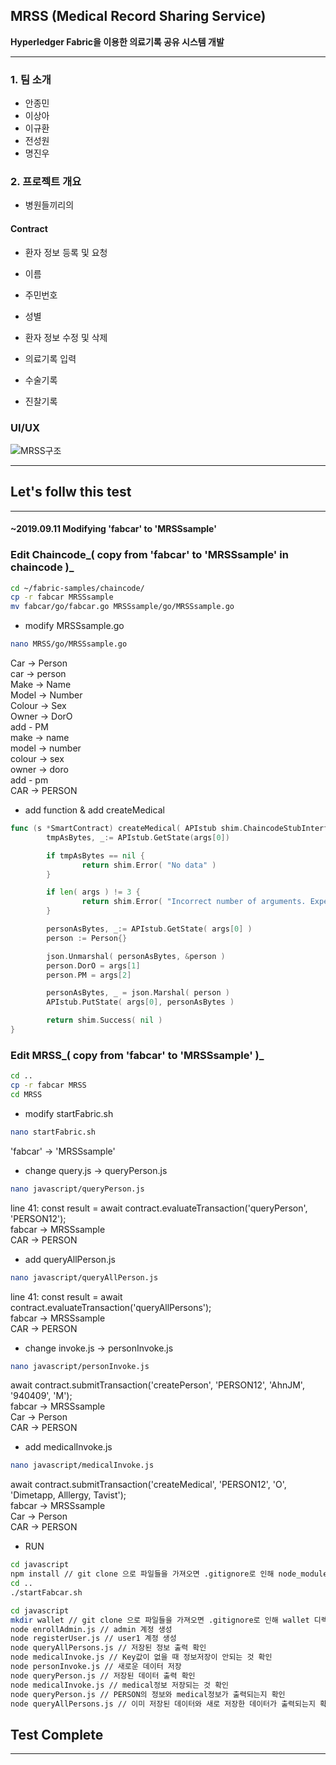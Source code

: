 ## MRSS (Medical Record Sharing Service)
**Hyperledger Fabric을 이용한 의료기록 공유 시스템 개발**

* * *

### 1. 팀 소개
* 안종민
* 이상아
* 이규환
* 전성원
* 명진우

### 2. 프로젝트 개요
 - 병원들끼리의 

#### Contract

* 환자 정보 등록 및 요청
 * 이름
 * 주민번호
 * 성별
 
 
* 환자 정보 수정 및 삭제


* 의료기록 입력
 * 수술기록
 * 진찰기록
 

### UI/UX
![MRSS구조](https://user-images.githubusercontent.com/49246977/64236333-273c7280-cf35-11e9-9fb8-f4c5cc81d94b.png)
* * *

## Let's follw this test

* * *

#### ~2019.09.11 Modifying 'fabcar' to 'MRSSsample'


### Edit Chaincode_( copy from 'fabcar' to 'MRSSsample' in chaincode )_
```bash
cd ~/fabric-samples/chaincode/
cp -r fabcar MRSSsample
mv fabcar/go/fabcar.go MRSSsample/go/MRSSsample.go
```


* modify MRSSsample.go
```bash
nano MRSS/go/MRSSsample.go
```
Car → Person<br>
car → person<br>
Make → Name<br>
Model → Number<br>
Colour → Sex<br>
Owner → DorO<br>
add - PM<br>
make → name<br>
model → number<br>
colour → sex<br>
owner → doro<br>
add - pm<br>
CAR → PERSON<br>


* add function & add createMedical
```go
func (s *SmartContract) createMedical( APIstub shim.ChaincodeStubInterface, args []string ) sc.Response {
        tmpAsBytes, _:= APIstub.GetState(args[0])

        if tmpAsBytes == nil {
                return shim.Error( "No data" )
        }

        if len( args ) != 3 {
                return shim.Error( "Incorrect number of arguments. Expection 3" )
        }

        personAsBytes, _:= APIstub.GetState( args[0] )
        person := Person{}

        json.Unmarshal( personAsBytes, &person )
        person.DorO = args[1]
        person.PM = args[2]

        personAsBytes, _ = json.Marshal( person )
        APIstub.PutState( args[0], personAsBytes )

        return shim.Success( nil )
}
```

### Edit MRSS_( copy from 'fabcar' to 'MRSSsample' )_
```bash
cd ..
cp -r fabcar MRSS
cd MRSS
```


* modify startFabric.sh
```bash
nano startFabric.sh
```
'fabcar' → 'MRSSsample'<br>


* change query.js → queryPerson.js
```bash
nano javascript/queryPerson.js
```
line 41: const result = await contract.evaluateTransaction('queryPerson', 'PERSON12');<br>
fabcar → MRSSsample<br>
CAR → PERSON<br>


* add queryAllPerson.js
```bash
nano javascript/queryAllPerson.js
```
line 41: const result = await contract.evaluateTransaction('queryAllPersons');<br>
fabcar → MRSSsample<br>
CAR → PERSON<br>

* change invoke.js → personInvoke.js
```bash
nano javascript/personInvoke.js
```
await contract.submitTransaction('createPerson', 'PERSON12', 'AhnJM', '940409', 'M');<br>
fabcar → MRSSsample<br>
Car → Person<br>
CAR → PERSON<br>


* add medicalInvoke.js
```bash
nano javascript/medicalInvoke.js
```
await contract.submitTransaction('createMedical', 'PERSON12', 'O', 'Dimetapp, Alllergy, Tavist');<br>
fabcar → MRSSsample<br>
Car → Person<br>
CAR → PERSON<br>

* RUN
```bash
cd javascript
npm install // git clone 으로 파일들을 가져오면 .gitignore로 인해 node_modules 설치가 안되어있기 때문에 수행
cd ..
./startFabcar.sh

cd javascript
mkdir wallet // git clone 으로 파일들을 가져오면 .gitignore로 인해 wallet 디렉터리가 없기 때문에 생성
node enrollAdmin.js // admin 계정 생성
node registerUser.js // user1 계정 생성
node queryAllPersons.js // 저장된 정보 출력 확인
node medicalInvoke.js // Key값이 없을 때 정보저장이 안되는 것 확인
node personInvoke.js // 새로운 데이터 저장
node queryPerson.js // 저장된 데이터 출력 확인
node medicalInvoke.js // medical정보 저장되는 것 확인
node queryPerson.js // PERSON의 정보와 medical정보가 출력되는지 확인
node queryAllPersons.js // 이미 저장된 데이터와 새로 저장한 데이터가 출력되는지 확인
```


## Test Complete

* * *
